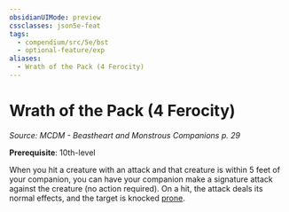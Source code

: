 ```yaml
---
obsidianUIMode: preview
cssclasses: json5e-feat
tags:
  - compendium/src/5e/bst
  - optional-feature/exp
aliases:
  - Wrath of the Pack (4 Ferocity)
---
```

# Wrath of the Pack (4 Ferocity)
*Source: MCDM - Beastheart and Monstrous Companions p. 29*  

**Prerequisite**: 10th-level

When you hit a creature with an attack and that creature is within 5 feet of your companion, you can have your companion make a signature attack against the creature (no action required). On a hit, the attack deals its normal effects, and the target is knocked [prone](2-Mechanics/CLI/rules/conditions.md#prone).